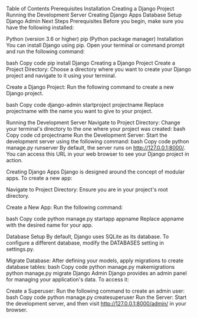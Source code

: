 Table of Contents
Prerequisites
Installation
Creating a Django Project
Running the Development Server
Creating Django Apps
Database Setup
Django Admin
Next Steps
Prerequisites
Before you begin, make sure you have the following installed:

Python (version 3.6 or higher)
pip (Python package manager)
Installation
You can install Django using pip. Open your terminal or command prompt and run the following command:

bash
Copy code
pip install Django
Creating a Django Project
Create a Project Directory: Choose a directory where you want to create your Django project and navigate to it using your terminal.

Create a Django Project: Run the following command to create a new Django project.

bash
Copy code
django-admin startproject projectname
Replace projectname with the name you want to give to your project.

Running the Development Server
Navigate to Project Directory: Change your terminal's directory to the one where your project was created:
bash
Copy code
cd projectname
Run the Development Server: Start the development server using the following command:
bash
Copy code
python manage.py runserver
By default, the server runs on http://127.0.0.1:8000/. You can access this URL in your web browser to see your Django project in action.

Creating Django Apps
Django is designed around the concept of modular apps. To create a new app:

Navigate to Project Directory: Ensure you are in your project's root directory.

Create a New App: Run the following command:

bash
Copy code
python manage.py startapp appname
Replace appname with the desired name for your app.

Database Setup
By default, Django uses SQLite as its database. To configure a different database, modify the DATABASES setting in settings.py.

Migrate Database: After defining your models, apply migrations to create database tables:
bash
Copy code
python manage.py makemigrations
python manage.py migrate
Django Admin
Django provides an admin panel for managing your application's data. To access it:

Create a Superuser: Run the following command to create an admin user:
bash
Copy code
python manage.py createsuperuser
Run the Server: Start the development server, and then visit http://127.0.0.1:8000/admin/ in your browser.